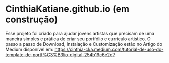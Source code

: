 # CinthiaKatiane.github.io (em construção)

Esse projeto foi criado para ajudar jovens artistas que precisam de uma maneira simples e prática de criar seu portfólio e currículo artistico.
O passo a passo de Download, Instalação e Customização estão no Artigo do Medium disponível em: https://cinthia-cka.medium.com/tutorial-de-uso-do-template-de-portf%C3%B3lio-digital-254b19c6e2c7
